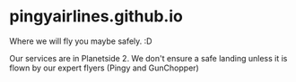 pingyairlines.github.io
=======================
Where we will fly you maybe safely. :D

Our services are in Planetside 2. We don't ensure a safe landing unless it is flown by our expert flyers (Pingy and GunChopper)
